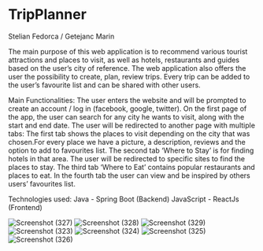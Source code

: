 # TripPlanner

Stelian Fedorca / Getejanc Marin

The main purpose of this web application is to recommend various tourist attractions and places to visit, as well as hotels, restaurants and guides based on the user’s city of reference.
The web application also offers the user the possibility to create, plan, review trips. Every trip can be added to the user’s favourite list and can be shared with other users. 

Main Functionalities:
The user enters the website and will be prompted to create an account / log in (facebook, google, twitter).
On the first page of the app, the user can search for any city he wants to visit, along with the start and end date.
The user will be redirected to another page with multiple tabs:
The first tab shows the places to visit depending on the city that was chosen.For every place we have a picture, a description, reviews and the option to add to favourites list.
The second tab ‘Where to Stay’ is for finding hotels in that area. The user will be redirected to specific sites to find the places to stay.
The third tab ‘Where to Eat’ contains popular restaurants and places to eat.
In the fourth tab the user can view and be inspired by others users’ favourites list.


Technologies used:
Java - Spring Boot (Backend)
JavaScript - ReactJs (Frontend)


![Screenshot (327)](https://user-images.githubusercontent.com/79806380/110344396-1b53d400-8036-11eb-9be8-dce13f23cde4.png)
![Screenshot (328)](https://user-images.githubusercontent.com/79806380/110344399-1bec6a80-8036-11eb-9360-1ae2838f91e0.png)
![Screenshot (329)](https://user-images.githubusercontent.com/79806380/110344402-1bec6a80-8036-11eb-81f8-1f7c1e8bda55.png)
![Screenshot (323)](https://user-images.githubusercontent.com/79806380/110344387-198a1080-8036-11eb-9ddf-a960b47fa550.png)
![Screenshot (324)](https://user-images.githubusercontent.com/79806380/110344390-1a22a700-8036-11eb-9257-7fd43ec32b1f.png)
![Screenshot (325)](https://user-images.githubusercontent.com/79806380/110344392-1abb3d80-8036-11eb-9a81-03eaf32bb542.png)
![Screenshot (326)](https://user-images.githubusercontent.com/79806380/110344395-1abb3d80-8036-11eb-9658-1a658abb37bf.png)


